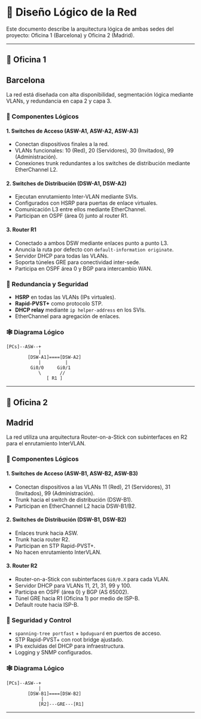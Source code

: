 # 🧭 Diseño Lógico de la Red

Este documento describe la arquitectura lógica de ambas sedes del proyecto: Oficina 1 (Barcelona) y Oficina 2 (Madrid).

---

## 🏢 Oficina 1 
## Barcelona

La red está diseñada con alta disponibilidad, segmentación lógica mediante VLANs, y redundancia en capa 2 y capa 3.

### 📐 Componentes Lógicos

#### 1. **Switches de Acceso (ASW-A1, ASW-A2, ASW-A3)**
- Conectan dispositivos finales a la red.
- VLANs funcionales: 10 (Red), 20 (Servidores), 30 (Invitados), 99 (Administración).
- Conexiones trunk redundantes a los switches de distribución mediante EtherChannel L2.

#### 2. **Switches de Distribución (DSW-A1, DSW-A2)**
- Ejecutan enrutamiento Inter-VLAN mediante SVIs.
- Configurados con HSRP para puertas de enlace virtuales.
- Comunicación L3 entre ellos mediante EtherChannel.
- Participan en OSPF (área 0) junto al router R1.

#### 3. **Router R1**
- Conectado a ambos DSW mediante enlaces punto a punto L3.
- Anuncia la ruta por defecto con `default-information originate`.
- Servidor DHCP para todas las VLANs.
- Soporta túneles GRE para conectividad inter-sede.
- Participa en OSPF área 0 y BGP para intercambio WAN.

### 🔁 Redundancia y Seguridad

- **HSRP** en todas las VLANs (IPs virtuales).
- **Rapid-PVST+** como protocolo STP.
- **DHCP relay** mediante `ip helper-address` en los SVIs.
- EtherChannel para agregación de enlaces.

### 🕸️ Diagrama Lógico

```
[PCs]--ASW--+
            |
        [DSW-A1]====[DSW-A2]
            |         |
         Gi0/0     Gi0/1
            \       //
               [ R1 ]
```

---

## 🏢 Oficina 2 
## Madrid

La red utiliza una arquitectura Router-on-a-Stick con subinterfaces en R2 para el enrutamiento InterVLAN.

### 📐 Componentes Lógicos

#### 1. **Switches de Acceso (ASW-B1, ASW-B2, ASW-B3)**
- Conectan dispositivos a las VLANs 11 (Red), 21 (Servidores), 31 (Invitados), 99 (Administración).
- Trunk hacia el switch de distribución (DSW-B1).
- Participan en EtherChannel L2 hacia DSW-B1/B2.

#### 2. **Switches de Distribución (DSW-B1, DSW-B2)**
- Enlaces trunk hacia ASW.
- Trunk hacia router R2.
- Participan en STP Rapid-PVST+.
- No hacen enrutamiento InterVLAN.

#### 3. **Router R2**
- Router-on-a-Stick con subinterfaces `Gi0/0.X` para cada VLAN.
- Servidor DHCP para VLANs 11, 21, 31, 99 y 100.
- Participa en OSPF (área 0) y BGP (AS 65002).
- Túnel GRE hacia R1 (Oficina 1) por medio de ISP-B.
- Default route hacia ISP-B.

### 🔁 Seguridad y Control

- `spanning-tree portfast` + `bpduguard` en puertos de acceso.
- STP Rapid-PVST+ con root bridge ajustado.
- IPs excluidas del DHCP para infraestructura.
- Logging y SNMP configurados.

### 🕸️ Diagrama Lógico

```
[PCs]--ASW--+
            |
        [DSW-B1]====[DSW-B2]
             |
            [R2]---GRE---[R1]
```
---